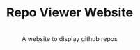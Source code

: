 <h1 align="center">Repo Viewer Website</h1>

<br>
<div align="center">
A website to display github repos
</div>
